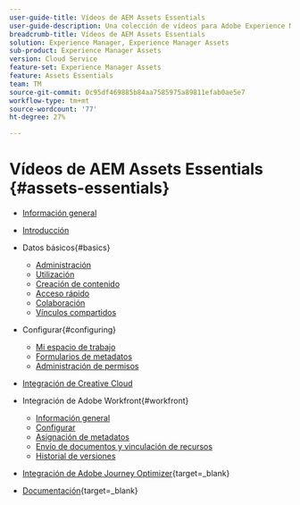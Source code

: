 ```yaml
---
user-guide-title: Vídeos de AEM Assets Essentials
user-guide-description: Una colección de vídeos para Adobe Experience Manager Assets Essentials.
breadcrumb-title: Vídeos de AEM Assets Essentials
solution: Experience Manager, Experience Manager Assets
sub-product: Experience Manager Assets
version: Cloud Service
feature-set: Experience Manager Assets
feature: Assets Essentials
team: TM
source-git-commit: 0c95df469885b84aa7585975a89811efab0ae5e7
workflow-type: tm+mt
source-wordcount: '77'
ht-degree: 27%

---
```



# Vídeos de AEM Assets Essentials {#assets-essentials}

+ [Información general](overview.md)

+ [Introducción](./getting-started.md)

+ Datos básicos{#basics}
   + [Administración](basics/managing.md)
   + [Utilización](basics/using.md)
   + [Creación de contenido](basics/creating.md)
   + [Acceso rápido](basics/quick-access.md)
   + [Colaboración](basics/collaborating.md)
   + [Vínculos compartidos](basics/link-sharing.md)

+ Configurar{#configuring}
   + [Mi espacio de trabajo](configuring/my-workspace.md)
   + [Formularios de metadatos](configuring/metadata-forms.md)
   + [Administración de permisos](configuring/permissions-management.md)

+ [Integración de Creative Cloud](integrations/creative-cloud.md)

+ Integración de Adobe Workfront{#workfront}
   + [Información general](./integrations/workfront/overview.md)
   + [Configurar](./integrations/workfront/configure.md)
   + [Asignación de metadatos](./integrations/workfront/map-metadata.md)
   + [Envío de documentos y vinculación de recursos](./integrations/workfront/link-send.md)
   + [Historial de versiones](./integrations/workfront/versions.md)

+ [Integración de Adobe Journey Optimizer](https://experienceleague.adobe.com/docs/journey-optimizer-learn/tutorials/create-messages/create-email-content-with-the-message-editor.html?lang=es){target=_blank}

+ [Documentación](https://experienceleague.adobe.com/docs/experience-manager-assets-essentials/help/introduction.html){target=_blank}
